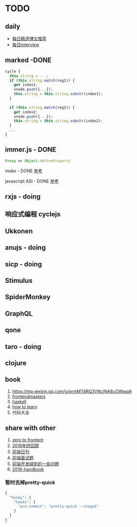 # TODO

## daily
- [每日精选博文推荐](https://github.com/kujian/frontendDaily/blob/master/2019/04/09.md)
- [每日interview](https://github.com/yygmind/blog)

## marked -DONE

```js
cycle {
  this.string = ...;
  if (this.string.match(reg1)) {
    get index1;
    vnode.push({...});
    this.string = this.string.substr(index1);
  }
  
  if (this.string.match(reg2)) {
    get index2;
    vnode.push({...});
    this.string = this.string.substr(index2);
  }
  ...
}
```


## immer.js - DONE

```js
Proxy or Object.defineProperty
```

mobx - DONE
[参考](https://segmentfault.com/a/1190000013682735)


javascript ASI - DONE
[参考](https://segmentfault.com/a/1190000004548664)




## rxjs - doing



## 响应式编程 cyclejs





## Ukkonen




## anujs - doing


## sicp - doing



## Stimulus



## SpiderMonkey


## GraphQL



## qone




## taro - doing


## clojure



## book
1. https://mp.weixin.qq.com/s/prmMT4RQ3VNcINA8uOWwqA
2. [frontendmasters](https://frontendmasters.com/books/front-end-handbook/2018/)
3. [haskell](http://learnyouahaskell.com/chapters)
4. [how to learn](https://link.juejin.im/?target=https%3A%2F%2Fwww.coursera.org%2Flearn%2Flearning-how-to-learn)
5. 代码大全

## share with other
1. [zero to frontent](https://juejin.im/post/5bb9aed1e51d451a3f4c3923)
2. [2018年终回顾](https://juejin.im/post/5bdfb387e51d452c8e0aa902)
3. [前端日刊](https://github.com/kujian/frontendDaily)
4. [前端面试题](https://github.com/Advanced-Frontend/Daily-Interview-Question)
5. [前端开发碰到的一些问题](https://segmentfault.com/a/1190000019022842?utm_medium=hao.caibaojian.com&utm_source=hao.caibaojian.com&share_user=1030000000178452)
6. [2019-handbook](https://frontendmasters.com/books/front-end-handbook/2019/#1.1)

### 暂时去掉pretty-quick
```js
{
  "husky": {
    "hooks": {
      "pre-commit": "pretty-quick --staged"
    }
  }
}
```